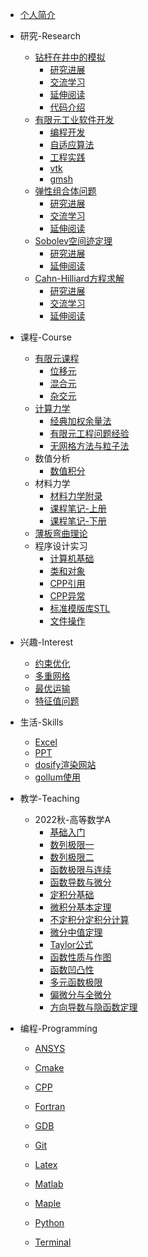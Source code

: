 - [个人简介](README.md)

- 研究-Research

  - [钻杆在井中的模拟](Research/SLB/SLB_钻杆模拟.md)
    - [研究进展](Research/SLB/SLB_钻杆模拟研究进展.md)
    - [交流学习](Research/SLB/SLB_discuss_钻杆模拟.md)
    - [延伸阅读](Research/SLB/SLB_ref_钻杆模拟.md)
    - [代码介绍](Research/SLB/SLB_代码介绍.md)
  - [有限元工业软件开发](Research/BeFEM/BeFEM.md)
    - [编程开发](Research/BeFEM/BeFEM_code.md)
    - [自适应算法](Research/BeFEM/221023_FEM_adaptive.md)
    - [工程实践](Research/BeFEM/230114_FEM_engirneer.md)
    - [vtk](Research/BeFEM/BeFEM_vtk.md)
    - [gmsh](Research/BeFEM/BeFEM_gmsh.md)
  - [弹性组合体问题](Research/Comb/Comb_弹性组合体问题.md)
    - [研究进展](Research/Comb/Comb_弹性组合研究进展.md)
    - [交流学习](Research/Comb/Comb_discuss_弹性组合体.md)
    - [延伸阅读](Research/Comb/Comb_ref_弹性组合体.md)
  - [Sobolev空间迹定理](Research/Trace/Trace_迹定理问题.md)
    - [研究进展](Research/Trace/Trace_迹定理研究进展.md)
    - [延伸阅读](Research/Trace/Trace_迹定理延伸阅读.md)
  - [Cahn-Hilliard方程求解](Research/CH/CH_cahnhilliard研究问题.md)
    - [研究进展](Research/CH/CH_cahnhilliard研究进展.md)
    - [交流学习](Research/CH/CH_discuss_cahnhilliard方程.md)
    - [延伸阅读](Research/CH/CH_ref_cahnhillard方程.md)
  
- 课程-Course
  - [有限元课程](Course/FEMCourse/FEMCourse.md)
    - [位移元](Course/FEMCourse/FEM_位移元.md)
    - [混合元](Course/FEMCourse/FEM_混合元.md)
    - [杂交元](Course/FEMCourse/FEM_杂交元.md)
  - [计算力学](Course/CompuMechanic/CM_计算力学.md)
    - [经典加权余量法](Course/CompuMechanic/CM_经典加权余量法.md)
    - [有限元工程问题经验](Course/CompuMechanic/CM_有限元工程问题经验.md)
    - [无网格方法与粒子法](Course/CompuMechanic/CM_无网格方法与粒子法.md)
  - 数值分析
    - [数值积分](Course/NumericAnalysis/数值积分.md)
  - 材料力学
    - [材料力学附录](Course/MaterialMechanic/材料力学附录.md)
    - [课程笔记-上册](Course/MaterialMechanic/材料力学上册.md)
    - [课程笔记-下册](Course/MaterialMechanic/材料力学下册.md)
  - [薄板弯曲理论](Course/PlateBending/PlateBending.md)
  - 程序设计实习
    - [计算机基础](Course/ProgrammingDesign/221015_程序设计实习_计算机基础.md)
    - [类和对象](Course/ProgrammingDesign/221015_程序设计实习_类和对象.md)
    - [CPP引用](Course/ProgrammingDesign/221015_程序设计实习_CPP引用.md)
    - [CPP异常](Course/ProgrammingDesign/221015_程序设计实习_CPP异常.md)
    - [标准模版库STL](Course/ProgrammingDesign/221015_程序设计实习_标准模版库STL.md)
    - [文件操作](Course/ProgrammingDesign/221015_程序设计实习_文件操作.md)
  
- 兴趣-Interest

  - [约束优化](Interest/约束优化/约束优化.md)
  - [多重网格](Interest/多重网格/多重网格.md)
  - [最优运输](Interest/最优运输/221022_OT_交流学习.md)
  - [特征值问题](Interest/特征值问题/EigenVal_交流学习.md)
  
- 生活-Skills

  - [Excel](Skills/Excel.md)
  - [PPT](Skills/PPT.md)
  - [dosify渲染网站](Skills/个人博客.md)
  - [gollum使用](Skills/gollum.md)

- 教学-Teaching

  - 2022秋-高等数学A
    - [基础入门](Teaching/gsa/220906gsa_course1)
    - [数列极限一](Teaching/gsa/220913gsa_course2)
    - [数列极限二](Teaching/gsa/220920gsa_course3)
    - [函数极限与连续](Teaching/gsa/220927gsa_course4)
    - [函数导数与微分](Teaching/gsa/221004gsa_course5)
    - [定积分基础](Teaching/gsa/221011gsa_course6)
    - [微积分基本定理](Teaching/gsa/221018gsa_course7)
    - [不定积分定积分计算](Teaching/gsa/221025gsa_course8)
    - [微分中值定理](Teaching/gsa/221101gsa_course9)
    - [Taylor公式](Teaching/gsa/221108gsa_course10)
    - [函数性质与作图](Teaching/gsa/221115gsa_course11)
    - [函数凹凸性](Teaching/gsa/221122gsa_course12)
    - [多元函数极限](Teaching/gsa/221129gsa_course13)
    - [偏微分与全微分](Teaching/gsa/221206gsa_course14)
    - [方向导数与隐函数定理](Teaching/gsa/221213gsa_course15)

- 编程-Programming
  - [ANSYS](Programming/ANSYS/ANSYS.md)

  - [Cmake](Programming/Cmake/Cmake.md)

  - [CPP](Programming/CPP/CPP.md)

  - [Fortran](Programming/Fortran/Fortran.md)

  - [GDB](Programming/GDB/gdb.md)

  - [Git](Programming/Git/Git.md)

  - [Latex](Programming/Latex/Latex_Latex.md)

  - [Matlab](Programming/Matlab/Matlab.md)

  - [Maple](Programming/Maple/Maple.md)

  - [Python](Programming/Python/Python.md)

  - [Terminal](Programming/Terminal/Terminal.md)
  
    

